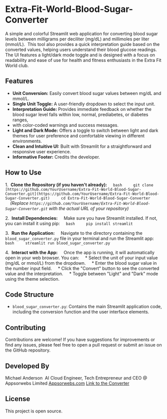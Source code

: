# Extra-Fit-World-Blood-Sugar-Converter

A simple and colorful Streamlit web application for converting blood sugar levels between milligrams per deciliter (mg/dL) and millimoles per liter (mmol/L). 
This tool also provides a quick interpretation guide based on the converted values, helping users understand their blood glucose readings. 
The UI features a light/dark mode toggle and is designed with a focus on readability and ease of use for health and fitness enthusiasts in the Extra Fit World club.

## Features

* **Unit Conversion:** Easily convert blood sugar values between mg/dL and mmol/L.
* **Single Unit Toggle:** A user-friendly dropdown to select the input unit.
* **Interpretation Guide:** Provides immediate feedback on whether the blood sugar level falls within low, normal, prediabetes, or diabetes ranges,
* with color-coded warnings and success messages.
* **Light and Dark Mode:** Offers a toggle to switch between light and dark themes for user preference and comfortable viewing in different environments.
* **Clean and Intuitive UI:** Built with Streamlit for a straightforward and responsive user experience.
* **Informative Footer:** Credits the developer.

## How to Use

1.  **Clone the Repository (if you haven't already):**
    ```bash
    git clone [https://github.com/YourUsername/Extra-Fit-World-Blood-Sugar-Converter.git](https://github.com/YourUsername/Extra-Fit-World-Blood-Sugar-Converter.git)
    cd Extra-Fit-World-Blood-Sugar-Converter
    ```
    *(Replace `https://github.com/YourUsername/Extra-Fit-World-Blood-Sugar-Converter.git` with the actual URL of your repository)*

2.  **Install Dependencies:**
    Make sure you have Streamlit installed. If not, you can install it using pip:
    ```bash
    pip install streamlit
    ```

3.  **Run the Application:**
    Navigate to the directory containing the `blood_sugar_converter.py` file in your terminal and run the Streamlit app:
    ```bash
    streamlit run blood_sugar_converter.py
    ```

4.  **Interact with the App:**
    Once the app is running, it will automatically open in your web browser. You can:
    * Select the unit of your input value (mg/dL or mmol/L) from the dropdown.
    * Enter the blood sugar value in the number input field.
    * Click the "Convert" button to see the converted value and the interpretation.
    * Toggle between "Light" and "Dark" mode using the theme selection.

## Code Structure

* `blood_sugar_converter.py`: Contains the main Streamlit application code, including the conversion function and the user interface elements.

## Contributing

Contributions are welcome! If you have suggestions for improvements or find any issues, please feel free to open a pull request or submit an issue on the GitHub repository.

## Developed By

Michael Anderson 
AI Cloud Engineer, Tech Entrepreneur and CEO @ Appsorwebs Limited
[Appsorwebs.com](https://appsorwebs.com)
[Link to the Converter](https://bloodsugarconverter.streamlit.app/)

## License

This project is open source.

